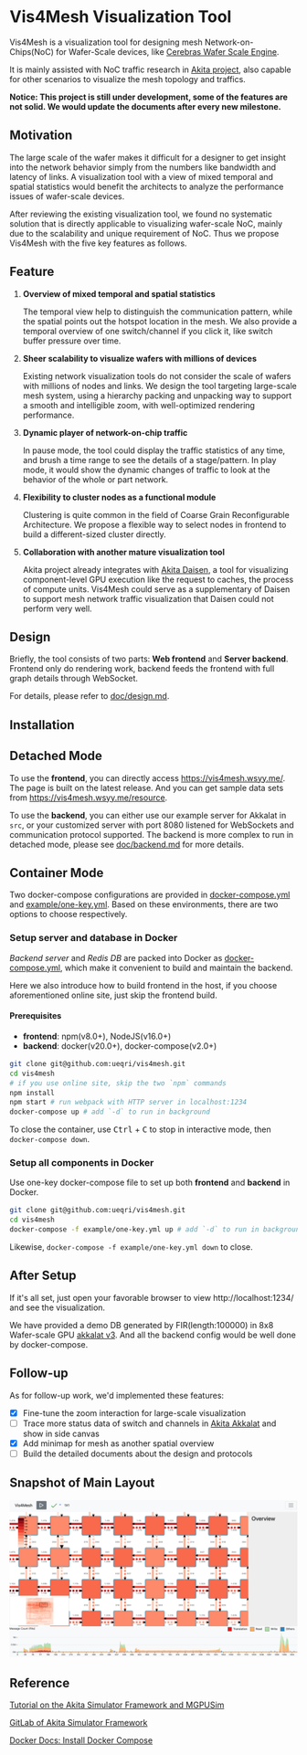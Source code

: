 # Vis4Mesh Visualization Tool

Vis4Mesh is a visualization tool for designing mesh Network-on-Chips(NoC) for Wafer-Scale devices, like [Cerebras Wafer Scale Engine](https://cerebras.net/blog/cerebras-wafer-scale-engine-why-we-need-big-chips-for-deep-learning/).

It is mainly assisted with NoC traffic research in [Akita project](https://gitlab.com/akita), also capable for other scenarios to visualize the mesh topology and traffics.

**Notice: This project is still under development, some of the features are not solid. We would update the documents after every new milestone.**

## Motivation

The large scale of the wafer makes it difficult for a designer to get insight into the network behavior simply from the numbers like bandwidth and latency of links. A visualization tool with a view of mixed temporal and spatial statistics would benefit the architects to analyze the performance issues of wafer-scale devices.

After reviewing the existing visualization tool, we found no systematic solution that is directly applicable to visualizing wafer-scale NoC, mainly due to the scalability and unique requirement of NoC. Thus we propose Vis4Mesh with the five key features as follows.

## Feature

1. **Overview of mixed temporal and spatial statistics**

   The temporal view help to distinguish the communication pattern, while the spatial points out the hotspot location in the mesh. We also provide a temporal overview of one switch/channel if you click it, like switch buffer pressure over time.

2. **Sheer scalability to visualize wafers with millions of devices**

   Existing network visualization tools do not consider the scale of wafers with millions of nodes and links. We design the tool targeting large-scale mesh system, using a hierarchy packing and unpacking way to support a smooth and intelligible zoom, with well-optimized rendering performance.

3. **Dynamic player of network-on-chip traffic**

   In pause mode, the tool could display the traffic statistics of any time, and brush a time range to see the details of a stage/pattern.
   In play mode, it would show the dynamic changes of traffic to look at the behavior of the whole or part network.

4. **Flexibility to cluster nodes as a functional module**

   Clustering is quite common in the field of Coarse Grain Reconfigurable Architecture. We propose a flexible way to select nodes in frontend to build a different-sized cluster directly.

5. **Collaboration with another mature visualization tool**

   Akita project already integrates with [Akita Daisen](https://osf.io/73ry8/), a tool for visualizing component-level GPU execution like the request to caches, the process of compute units.
   Vis4Mesh could serve as a supplementary of Daisen to support mesh network traffic visualization that Daisen could not perform very well.

## Design

Briefly, the tool consists of two parts: **Web frontend** and **Server backend**. Frontend only do rendering work, backend feeds the frontend with full graph details through WebSocket.

For details, please refer to [doc/design.md](doc/design.md).

## Installation

## Detached Mode

To use the **frontend**, you can directly access https://vis4mesh.wsyy.me/. The page is built on the latest release. And you can get sample data sets from https://vis4mesh.wsyy.me/resource.

To use the **backend**, you can either use our example server for Akkalat in `src`, or your customized server with port 8080 listened for WebSockets and communication protocol supported. The backend is more complex to run in detached mode, please see [doc/backend.md](doc/design.md) for more details.

## Container Mode

Two docker-compose configurations are provided in [docker-compose.yml](https://github.com/ueqri/vis4mesh/blob/main/docker-compose.yml) and [example/one-key.yml](https://github.com/ueqri/vis4mesh/blob/main/example/one-key.yml). Based on these environments, there are two options to choose respectively.

### Setup server and database in Docker

_Backend server_ and _Redis DB_ are packed into Docker as [docker-compose.yml](https://github.com/ueqri/vis4mesh/blob/main/docker-compose.yml), which make it convenient to build and maintain the backend.

Here we also introduce how to build frontend in the host, if you choose aforementioned online site, just skip the frontend build.

#### Prerequisites

- **frontend**: npm(v8.0+), NodeJS(v16.0+)
- **backend**: docker(v20.0+), docker-compose(v2.0+)

```bash
git clone git@github.com:ueqri/vis4mesh.git
cd vis4mesh
# if you use online site, skip the two `npm` commands
npm install
npm start # run webpack with HTTP server in localhost:1234
docker-compose up # add `-d` to run in background
```

To close the container, use <kbd>Ctrl</kbd> + <kbd>C</kbd> to stop in interactive mode, then `docker-compose down`.

### Setup all components in Docker

Use one-key docker-compose file to set up both **frontend** and **backend** in Docker.

```bash
git clone git@github.com:ueqri/vis4mesh.git
cd vis4mesh
docker-compose -f example/one-key.yml up # add `-d` to run in background
```

Likewise, `docker-compose -f example/one-key.yml down` to close.

## After Setup

If it's all set, just open your favorable browser to view http://localhost:1234/ and see the visualization.

We have provided a demo DB generated by FIR(length:100000) in 8x8 Wafer-scale GPU [akkalat v3](https://github.com/ueqri/akkalat/tree/v3). And all the backend config would be well done by docker-compose.

## Follow-up

As for follow-up work, we'd implemented these features:

- [x] Fine-tune the zoom interaction for large-scale visualization
- [ ] Trace more status data of switch and channels in [Akita Akkalat](https://github.com/ueqri/akkalat) and show in side canvas
- [x] Add minimap for mesh as another spatial overview
- [ ] Build the detailed documents about the design and protocols

## Snapshot of Main Layout

![pic](doc/v0.3.0.png)

## Reference

[Tutorial on the Akita Simulator Framework and MGPUSim](https://syifan.github.io/akita_hpca2020_tutorial.html)

[GitLab of Akita Simulator Framework](https://gitlab.com/akita)

[Docker Docs: Install Docker Compose](https://docs.docker.com/compose/install/)
